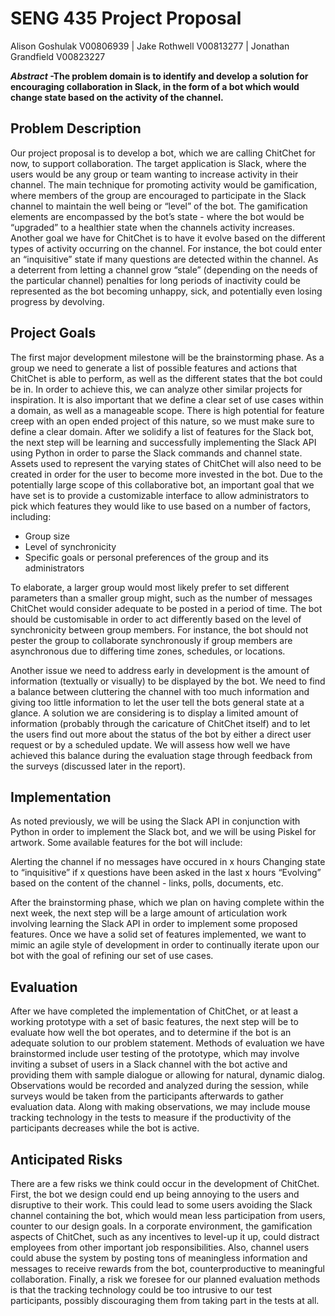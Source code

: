 # SENG 435 Project Proposal
Alison Goshulak V00806939 | Jake Rothwell V00813277 | Jonathan Grandfield V00823227

***Abstract* -The problem domain is to identify and develop a solution for encouraging collaboration in Slack, in the form of a bot which would change state based on the activity of the channel.**

## Problem Description
Our project proposal is to develop a bot, which we are calling ChitChet for now, to support collaboration. The target application is Slack, where the users would be any group or team wanting to increase activity in their channel. The main technique for promoting activity would be gamification, where members of the group are encouraged to participate in the Slack channel to maintain the well being or “level” of the bot. The gamification elements are encompassed by the bot’s state - where the bot would be “upgraded” to a healthier state when the channels activity increases. Another goal we have for ChitChet is to have it evolve based on the different types of activity occurring on the channel. For instance, the bot could enter an “inquisitive” state if many questions are detected within the channel. As a deterrent from letting a channel grow “stale” (depending on the needs of the particular channel) penalties for long periods of inactivity could be represented as the bot becoming unhappy, sick, and potentially even losing progress by devolving.

## Project Goals
The first major development milestone will be the brainstorming phase. As a group we need to generate a list of possible features and actions that ChitChet is able to perform, as well as the different states that the bot could be in. In order to achieve this, we can analyze other similar projects for inspiration. It is also important that we define a clear set of use cases within a domain, as well as a manageable scope. There is high potential for feature creep with an open ended project of this nature, so we must make sure to define a clear domain. After we solidify a list of features for the Slack bot, the next step will be learning and successfully implementing the Slack API using Python in order to parse the Slack commands and channel state.  Assets used to represent the varying states of ChitChet will also need to be created in order for the user to become more invested in the bot. 
Due to the potentially large scope of this collaborative bot, an important goal that we have set is to provide a customizable interface to allow administrators to pick which features they would like to use based on a number of factors, including:
* Group size
* Level of synchronicity
* Specific goals or personal preferences of the group and its administrators

To elaborate, a larger group would most likely prefer to set different parameters than a smaller group might, such as the number of messages ChitChet would consider adequate to be posted in a period of time. The bot should be customisable in order to act differently based on the level of synchronicity between group members. For instance, the bot should not pester the group to collaborate synchronously if group members are asynchronous due to differing time zones, schedules, or locations.

Another issue we need to address early in development is the amount of information (textually or visually) to be displayed by the bot. We need to find a balance between cluttering the channel with too much information and giving too little information to let the user tell the bots general state at a glance. A solution we are considering is to display a limited amount of information (probably through the caricature of ChitChet itself) and to let the users find out more about the status of the bot by either a direct user request or by a scheduled update. We will assess how well we have achieved this balance during the evaluation stage through feedback from the surveys (discussed later in the report).

## Implementation
As noted previously, we will be using the Slack API in conjunction with Python in order to implement the Slack bot, and we will be using Piskel for artwork. Some available features for the bot will include:

Alerting the channel if no messages have occured in x hours
Changing state to “inquisitive” if x questions have been asked in the last x hours
“Evolving” based on the content of the channel - links, polls, documents, etc.

After the brainstorming phase, which we plan on having complete within the next week, the next step will be a large amount of articulation work involving learning the Slack API in order to implement some proposed features. Once we have a solid set of features implemented, we want to mimic an agile style of development in order to continually iterate upon our bot with the goal of refining our set of use cases.

## Evaluation
After we have completed the implementation of ChitChet, or at least a working prototype with a set of basic features, the next step will be to evaluate how well the bot operates, and to determine if the bot is an adequate solution to our problem statement. Methods of evaluation we have brainstormed include user testing of the prototype, which may involve inviting a subset of users in a Slack channel with the bot active and providing them with sample dialogue or allowing for natural, dynamic dialog. Observations would be recorded and analyzed during the session, while surveys would be taken from the participants afterwards to gather evaluation data. Along with making observations, we may include mouse tracking technology in the tests to measure if the productivity of the participants decreases while the bot is active.

## Anticipated Risks
There are a few risks we think could occur in the development of ChitChet. First, the bot we design could end up being annoying to the users and disruptive to their work. This could lead to some users avoiding the Slack channel containing the bot, which would mean less participation from users, counter to our design goals. In a corporate environment, the gamification aspects of ChitChet, such as any incentives to level-up it up, could distract employees from other important job responsibilities. Also, channel users could abuse the system by posting tons of meaningless information and messages to receive rewards from the bot, counterproductive to meaningful collaboration. Finally, a risk we foresee for our planned evaluation methods is that the tracking technology could be too intrusive to our test participants, possibly discouraging them from taking part in the tests at all.

